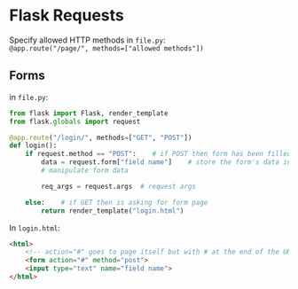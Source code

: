 # Flask Requests

Specify allowed HTTP methods in `file.py`:  
`@app.route("/page/", methods=["allowed methods"])`

## Forms

in `file.py`:

```py
from flask import Flask, render_template
from flask.globals import request

@app.route("/login/", methods=["GET", "POST"])
def login():
    if request.method == "POST":    # if POST then form has been filled
        data = request.form["field name"]    # store the form's data in variable
        # manipulate form data

        req_args = request.args  # request args

    else:    # if GET then is asking for form page
        return render_template("login.html")
```

In `login.html`:

```html
<html>
    <!-- action="#" goes to page itself but with # at the end of the URL -->
    <form action="#" method="post">
    <input type="text" name="field name">
</html>
```

